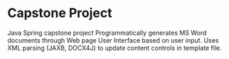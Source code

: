 # Capstone Project
Java Spring capstone project
Programmatically generates MS Word documents through Web page User Interface based on user input. Uses XML parsing (JAXB, DOCX4J) to update content controls in template file.
